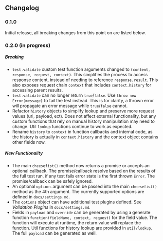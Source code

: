 ## Changelog
### 0.1.0
Initial release, all breaking changes from this point on are listed below.

### 0.2.0 (in progress)
##### Breaking
- `test.validate` custom test function arguments changed to `(content, response, request, context)`. This simplifies the process to access response content, instead of needing to reference `response.result`. This also exposes request chain `context` that includes `context.history` for accessing parent results.
- `test.validate` can no longer return `true`/`false`. Use  `throw new Error(message)` to fail the test instead. This is for clarity, a thrown error will propagate an error message while `true`/`false` cannot.
- Refactor `history` objects to simplify lookup and preserve more request values (url, payload, ect). Does not affect external functionality, but any custom functions that rely on manual history manipulation may need to change. Util `lookup` functions continue to work as expected.
- Rename `history` to `context` in function callbacks and internal code, as the history is actually in `context.history` and the context object contains other fields now.

##### New Functionality
- The main `cheesefist()` method now returns a promise or accepts an optional callback. The promise/callback resolve based on the results of the full test run, if any test fails error state is the first thrown `Error`. The promise/callback can be safely ignored.
- An optional `options` argument can be passed into the main `cheesefist()` method as the 4th argument. The currently supported options are defined in `docs/settings.md`.
- The `options` object can have additional test plugins defined. See *Validation Plugins* in `docs/settings.md`.
- Fields in `payload` and `override` can be generated by using a generate function `function(fieldName, context, request)` for the field value. The function will execute at runtime, the return value will replace the function. Util functions for history lookup are provided in `util/lookup`. The full `payload` can be generated as well.